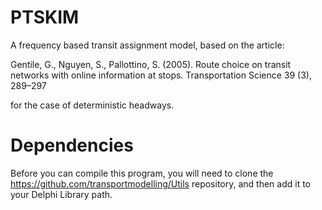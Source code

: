 # PTSKIM

A frequency based transit assignment model, based on the article:

Gentile, G., Nguyen, S., Pallottino, S. (2005). Route choice on transit networks with online information
at stops. Transportation Science 39 (3), 289–297

for the case of deterministic headways.

# Dependencies
Before you can compile this program, you will need to clone the https://github.com/transportmodelling/Utils repository, and then add it to your Delphi Library path.
